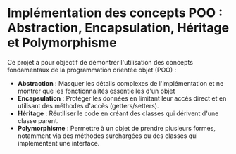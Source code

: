 # Implémentation des concepts POO : Abstraction, Encapsulation, Héritage et Polymorphisme

Ce projet a pour objectif de démontrer l'utilisation des concepts fondamentaux de la programmation orientée objet (POO) :

- **Abstraction** : Masquer les détails complexes de l'implémentation et ne montrer que les fonctionnalités essentielles d'un objet
- **Encapsulation** : Protéger les données en limitant leur accès direct et en utilisant des méthodes d'accès (getters/setters).
- **Héritage** : Réutiliser le code en créant des classes qui dérivent d'une classe parent.
- **Polymorphisme** : Permettre à un objet de prendre plusieurs formes, notamment via des méthodes surchargées ou des classes qui implémentent une interface.
